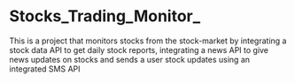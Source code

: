 # Stocks_Trading_Monitor_
This is a project that monitors stocks from the stock-market by integrating 
a stock data API to get daily stock reports, integrating a news API to give news 
updates on stocks and sends a user stock updates using an integrated SMS API 
